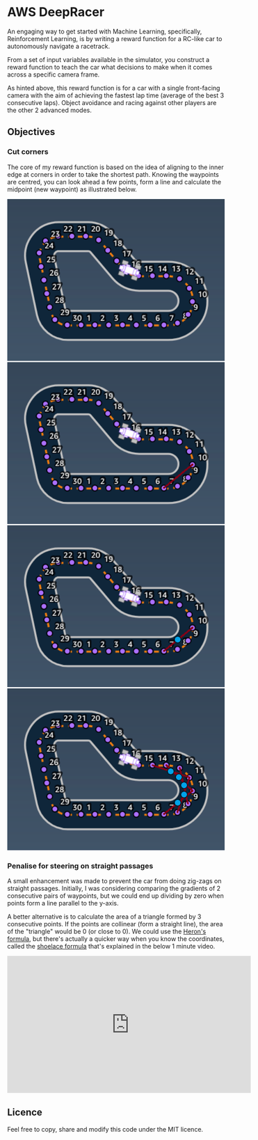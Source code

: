 # AWS DeepRacer
An engaging way to get started with Machine Learning, specifically, Reinforcement Learning, is by writing a reward function for a RC-like car to autonomously navigate a racetrack.

From a set of input variables available in the simulator, you construct a reward function to teach the car what decisions to make when it comes across a specific camera frame.

As hinted above, this reward function is for a car with a single front-facing camera with the aim of achieving the fastest lap time (average of the best 3 consecutive laps). Object avoidance and racing against other players are the other 2 advanced modes.

## Objectives

### Cut corners
The core of my reward function is based on the idea of aligning to the inner edge at corners in order to take the shortest path. Knowing the waypoints are centred, you can look ahead a few points, form a line and calculate the midpoint (new waypoint) as illustrated below.

<img src="images/original_waypoints.png" alt="Original waypoints" width="500px">

<img src="images/join_waypoints.png" alt="Form a line with a point further ahead" width="500px">

<img src="images/new_waypoint.png" alt="Plot a new waypoint at the midpoint" width="500px">

<img src="images/new_waypoints.png" alt="New waypoints" width="500px">

### Penalise for steering on straight passages
A small enhancement was made to prevent the car from doing zig-zags on straight passages. Initially, I was considering comparing the gradients of 2 consecutive pairs of waypoints, but we could end up dividing by zero when points form a line parallel to the y-axis.

A better alternative is to calculate the area of a triangle formed by 3 consecutive points. If the points are collinear (form a straight line), the area of the "triangle" would be 0 (or close to 0). We could use the [Heron's formula](https://wikipedia.org/wiki/Heron%27s_formula), but there's actually a quicker way when you know the coordinates, called the [shoelace formula](https://wikipedia.org/wiki/Shoelace_formula) that's explained in the below 1 minute video.

<iframe width="560" height="315" src="https://www.youtube-nocookie.com/embed/UJajKBMtpxE?si=VE-u5vutFQs609A_" title="YouTube video player" frameborder="0" allow="accelerometer; autoplay; clipboard-write; encrypted-media; gyroscope; picture-in-picture; web-share" referrerpolicy="strict-origin-when-cross-origin" allowfullscreen></iframe>

## Licence
Feel free to copy, share and modify this code under the MIT licence.
